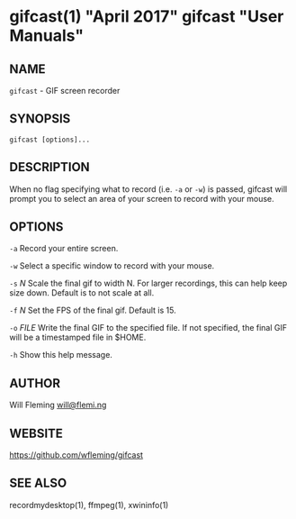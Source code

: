 # gifcast(1) "April 2017" gifcast "User Manuals"

## NAME

`gifcast` - GIF screen recorder

## SYNOPSIS

`gifcast [options]...`

## DESCRIPTION

When no flag specifying what to record (i.e. `-a` or `-w`) is passed, gifcast
will prompt you to select an area of your screen to record with your mouse.

## OPTIONS

`-a`
  Record your entire screen.

`-w`
  Select a specific window to record with your mouse.

`-s` *N*
  Scale the final gif to width N. For larger recordings, this can help keep
  size down. Default is to not scale at all.

`-f` *N*
  Set the FPS of the final gif. Default is 15.

`-o` *FILE*
  Write the final GIF to the specified file. If not specified, the final GIF
  will be a timestamped file in $HOME.

`-h`
  Show this help message.

## AUTHOR

Will Fleming <will@flemi.ng>

## WEBSITE

https://github.com/wfleming/gifcast

## SEE ALSO

recordmydesktop(1), ffmpeg(1), xwininfo(1)

